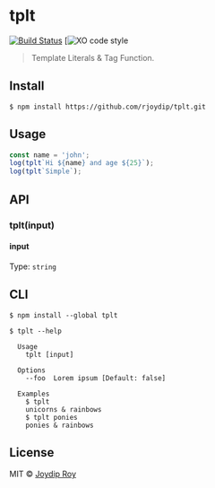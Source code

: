 # tplt

[![Build Status](https://travis-ci.org/rjoydip/tplt.svg?branch=master)](https://travis-ci.org/rjoydip/tplt) [![![XO code style](https://img.shields.io/badge/code_style-XO-5ed9c7.svg)](https://github.com/xojs/xo)

> Template Literals & Tag Function.


## Install

```
$ npm install https://github.com/rjoydip/tplt.git
```


## Usage

```js
const name = 'john';
log(tplt`Hi ${name} and age ${25}`);
log(tplt`Simple`);
```


## API

### tplt(input)

#### input

Type: `string`

## CLI

```
$ npm install --global tplt
```

```
$ tplt --help

  Usage
    tplt [input]

  Options
    --foo  Lorem ipsum [Default: false]

  Examples
    $ tplt
    unicorns & rainbows
    $ tplt ponies
    ponies & rainbows
```


## License

MIT © [Joydip Roy](https://github.com/rjoydip)
